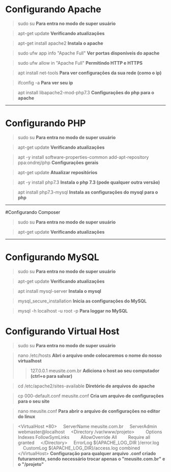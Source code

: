 # Configurando Apache

> sudo su
**Para entra no modo de super usuário**

> apt-get update
**Verificando atualizações**

> apt-get install apache2
**Instala o apache**

> sudo ufw app info "Apache Full"
**Ver portas disponíveis do apache**

> sudo ufw allow in "Apache Full"
**Permitindo HTTP e HTTPS**

> apt install net-tools
**Para ver configurações da sua rede (como o ip)**

> ifconfig -a
**Para ver seu ip**

> apt install libapache2-mod-php7.3
**Configurações do php para o apache**

<!-- > chmod 777 /var/www/&lt;seu diretorio&gt; -->
<hr>

# Configurando PHP
> sudo su
**Para entra no modo de super usuário**

> apt-get update
**Verificando atualizações**

> apt -y install software-properties-common
> add-apt-repository ppa:ondrej/php
**Configurações gerais**

> apt-get update
**Atualizar repositórios**

> apt -y install php7.3
**Instala o php 7.3 (pode qualquer outra versão)**

> apt install php7.3-mysql
**Instala as configurações do mysql para o php**

<hr>

#Configurando Composer
> sudo su
**Para entra no modo de super usuário**

> apt-get update
**Verificando atualizações**

<hr>

# Configurando MySQL
> sudo su
**Para entra no modo de super usuário**

> apt-get update
**Verificando atualizações**

> apt install mysql-server
**Instala o mysql**

> mysql_secure_installation
**Inicia as configurações do MySQL**

> mysql -h localhost -u root -p
**Para loggar no MySQL**


# Configurando Virtual Host

> sudo su
**Para entra no modo de super usuário**

> nano /etc/hosts
**Abri o arquivo onde colocaremos o nome do nosso virtualhost** 
>> 127.0.0.1 meusite.com.br
**Adiciona o host ao seu computador (ctrl+o para salvar)**

> cd /etc/apache2/sites-available
**Diretório de arquivos do apache**

> cp 000-default.conf meusite.conf
**Cria um arquivo de configurações para o seu site**

> nano meusite.conf
**Para abrir o arquivo de configurações no editor do linux**

> &lt;VirtualHost *80&gt;
&nbsp;&nbsp;&nbsp;&nbsp;ServerName meusite.com.br
&nbsp;&nbsp;&nbsp;&nbsp;ServerAdmin webmaster@localhost
&nbsp;&nbsp;&nbsp;&nbsp;&lt;Directory /var/www/projeto&gt;
&nbsp;&nbsp;&nbsp;&nbsp;&nbsp;&nbsp;&nbsp;&nbsp;Options Indexes FollowSymLinks
&nbsp;&nbsp;&nbsp;&nbsp;&nbsp;&nbsp;&nbsp;&nbsp;AllowOverride All
&nbsp;&nbsp;&nbsp;&nbsp;&nbsp;&nbsp;&nbsp;&nbsp;Require all granted
&nbsp;&nbsp;&nbsp;&nbsp;&lt;/Directory&gt;
&nbsp;&nbsp;&nbsp;&nbsp;ErrorLog &#x24;{APACHE_LOG_DIR }/error.log
&nbsp;&nbsp;&nbsp;&nbsp;CustomLog &#x24;{APACHE_LOG_DIR}/access.log combined
&lt;/VirtualHost&gt;
**Configuração para qualquer arquivo .conf criado futuramente, sendo necessário trocar apenas o "meusite.com.br" e o "/projeto"**

